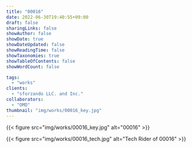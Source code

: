 ```yaml
---
title: "00016"
date: 2022-06-30T19:40:55+09:00
draft: false
sharingLinks: false
showAuthor: false
showDate: true
showDateUpdated: false
showReadingTime: false
showTaxonomies: true
showTableOfContents: false
showWordCount: false

tags:
  - "works"
clients:
  - "sforzando LLC. and Inc."
collaborators:
  - "OMD"
thumbnail: "img/works/00016_key.jpg"
---
```


{{< figure src="img/works/00016_key.jpg" alt="00016" >}}

{{< figure src="img/works/00016_tech.jpg" alt="Tech Rider of 00016" >}}
